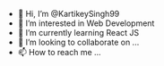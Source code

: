 - 👋 Hi, I’m @KartikeySingh99
- 👀 I’m interested in Web Development
- 🌱 I’m currently learning React JS
- 💞️ I’m looking to collaborate on ...
- 📫 How to reach me ...

<!---
KartikeySingh99/KartikeySingh99 is a ✨ special ✨ repository because its `README.md` (this file) appears on your GitHub profile.
You can click the Preview link to take a look at your changes.
--->
